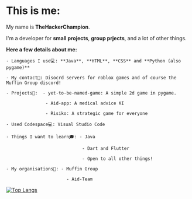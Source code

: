 # This is me:

My name is **TheHackerChampion**.

I'm a developer for **small projects**, **group prjects**, and a lot of other things.

**Here a few details about me:**

    - Languages I use💻: **Java**, **HTML**, **CSS** and **Python (also pygame)**
  
    - My contact📱: Disocrd servers for roblox games and of course the Muffin Group discord!
  
    - Projects📓:  - yet-to-be-named-game: A simple 2d game in pygame.
                   
                   - Aid-app: A medical advice KI
                   
                   - Risiko: A strategic game for everyone
    
    - Used Codespace💻: Visual Studio Code
    
    - Things I want to learn🎓: - Java
                              
                                 - Dart and Flutter
                              
                                 - Open to all other things!
                            
    - My organisations🏢: - Muffin Group
    
                           - Aid-Team
   
[![Top Langs](https://github-readme-stats.vercel.app/api/top-langs/?username=TheHackerChampion&theme=radical)](https://github.com/anuraghazra/github-readme-stats)
